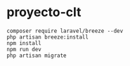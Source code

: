 # proyecto-clt



```
composer require laravel/breeze --dev
php artisan breeze:install
npm install
npm run dev
php artisan migrate

```

